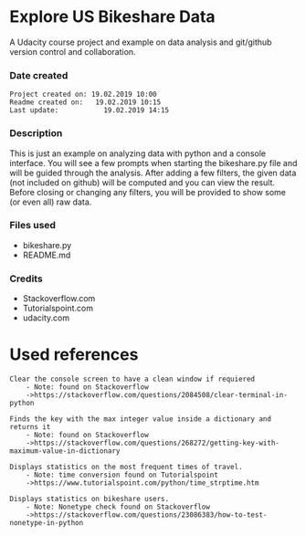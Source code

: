 # Explore US Bikeshare Data
A Udacity course project and example on data analysis and git/github version control and collaboration.

### Date created
	Project created on:	19.02.2019 10:00
	Readme created on:	 19.02.2019 10:15
	Last update:		   19.02.2019 14:15

### Description
This is just an example on analyzing data with python and a console interface.
You will see a few prompts when starting the bikeshare.py file and will be guided through the analysis.
After adding a few filters, the given data (not included on github) will be computed and you can view the result.
Before closing or changing any filters, you will be provided to show some (or even all) raw data.

### Files used
- bikeshare.py
- README.md

### Credits
- Stackoverflow.com
- Tutorialspoint.com
- udacity.com

# Used references

	Clear the console screen to have a clean window if requiered
		- Note: found on Stackoverflow
		->https://stackoverflow.com/questions/2084508/clear-terminal-in-python

	Finds the key with the max integer value inside a dictionary and returns it
		- Note: found on Stackoverflow
		->https://stackoverflow.com/questions/268272/getting-key-with-maximum-value-in-dictionary

	Displays statistics on the most frequent times of travel.
		- Note: time conversion found on Tutorialspoint
		->https://www.tutorialspoint.com/python/time_strptime.htm

	Displays statistics on bikeshare users.
		- Note: Nonetype check found on Stackoverflow
		->https://stackoverflow.com/questions/23086383/how-to-test-nonetype-in-python
